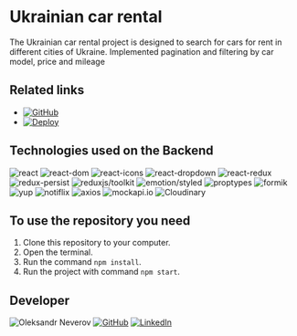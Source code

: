# Ukrainian car rental

The Ukrainian car rental project is designed to search for cars for rent in
different cities of Ukraine. Implemented pagination and filtering by car model,
price and mileage

## Related links

- [![GitHub](https://img.shields.io/badge/GitHub%20repository-blue?style=for-the-badge&logo=github)](https://github.com/alex-neveroff/ukrainian-car-rental)
- [![Deploy](https://img.shields.io/badge/GitHub%20live%20page-yellow?style=for-the-badge&logo=github)](https://alex-neveroff.github.io/ukrainian-car-rental/)

## Technologies used on the Backend

![react](https://img.shields.io/badge/React-18.2.0-blue)
![react-dom](https://img.shields.io/badge/React--dom-18.2.0-yellow)
![react-icons](https://img.shields.io/badge/React--icons-4.11.0-darkGreen)
![react-dropdown](https://img.shields.io/badge/React--dropdown-1.11.0-orange)
![react-redux](https://img.shields.io/badge/React--redux-8.1.2-green)
![redux-persist](https://img.shields.io/badge/Redux--persist-6.0.0-cyan)
![reduxjs/toolkit](https://img.shields.io/badge/Reduxjs/toolkit-1.9.5-darkBlue)
![emotion/styled](https://img.shields.io/badge/Emotion/styled-11.11.0-gold)
![proptypes](https://img.shields.io/badge/Proptypes-1.1.0-lime)
![formik](https://img.shields.io/badge/Formik-2.4.4-indigo)
![yup](https://img.shields.io/badge/Yup-1.2.0-pink)
![notiflix](https://img.shields.io/badge/Notiflix-3.2.6-darkGray)
![axios](https://img.shields.io/badge/Axios-1.4.0-maroon)
![mockapi.io](https://img.shields.io/badge/Mockapi.io-11.0.0-purple)
![Cloudinary](https://img.shields.io/badge/Cloudinary-1.40.0-red)

## To use the repository you need

1. Clone this repository to your computer.
2. Open the terminal.
3. Run the command `npm install`.
4. Run the project with command `npm start`.

## Developer

![Oleksandr Neverov](https://img.shields.io/badge/Oleksandr%20Neverov-Developer-green)
[![GitHub](https://img.shields.io/badge/github-purple?logo=github)](https://github.com/alex-neveroff)
[![LinkedIn](https://img.shields.io/badge/linkedIn-brown?logo=linkedin)](https://www.linkedin.com/in/alexandr-neverov/)
